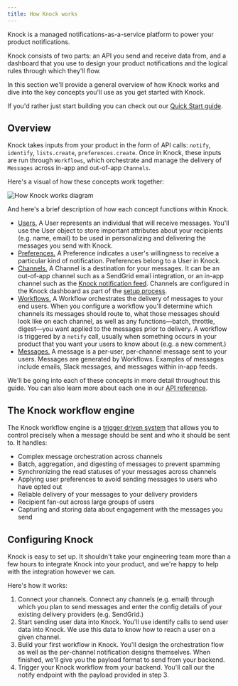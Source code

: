 ```yaml
---
title: How Knock works
---
```


Knock is a managed notifications-as-a-service platform to power your product notifications.

Knock consists of two parts: an API you send and receive data from, and a dashboard that
you use to design your product notifications and the logical rules through which they'll flow.

In this section we'll provide a general overview of how Knock works and dive into the key concepts you'll
use as you get started with Knock.

If you'd rather just start building you can check out our [Quick Start guide](/getting-started/quick-start).

## Overview

Knock takes inputs from your product in the form of API calls: `notify`, `identify`, `lists.create`, `preferences.create`. Once in Knock, these inputs are run through `Workflows`, which orchestrate and manage the delivery of `Messages` across in-app and out-of-app `Channels`.

Here's a visual of how these concepts work together:

![How Knock works diagram](/images/how-knock-works.png)

And here's a brief description of how each concept functions within Knock.

- [Users.](/send-and-manage-data/users) A User represents an individual that will receive messages. You'll use the User object to store important attributes about your recipients (e.g. name, email) to be used in personalizing and delivering the messages you send with Knock.
  <!-- - [Lists.](/send-and-manage-data/lists) A List groups users together to represent sets of individuals who need to be notified as a group. -->
  <!-- Lists typically map to your relationship hierarchies such as groups, teams, project members, or resource followers. -->
- [Preferences.](/send-and-manage-data/preferences) A Preference indicates a user's willingness to receive a particular kind of notification. Preferences belong to a User in Knock.
- [Channels.](/send-notifications/delivering-notifications) A Channel is a destination for your messages. It can be an out-of-app channel such as a SendGrid email integration, or an in-app channel such as the [Knock notification feed](/notification-feeds/overview). Channels are configured in the Knock dashboard as part of the [setup process](/getting-started/quick-start).
- [Workflows.](/send-notifications/designing-workflows) A Workflow orchestrates the delivery of messages to your end users. When you configure a workflow you'll determine which channels its messages should route to, what those messages should look like on each channel, as well as any functions—batch, throttle, digest—you want applied to the messages prior to delivery. A workflow is triggered by a `notify` call, usually when something occurs in your product that you want your users to know about (e.g. a new comment.)
- [Messages.](/reference#messages) A message is a per-user, per-channel message sent to your users. Messages are generated by Workflows. Examples of messages include emails, Slack messages, and messages within in-app feeds.

We'll be going into each of these concepts in more detail throughout this guide. You can also learn more about each one in our [API reference](/getting-started).

## The Knock workflow engine

The Knock workflow engine is a [trigger driven system](/send-notifications/triggering-workflows) that allows you to control precisely when a message should be sent and who it should be sent to. It handles:

- Complex message orchestration across channels
- Batch, aggregation, and digesting of messages to prevent spamming
- Synchronizing the read statuses of your messages across channels
- Applying user preferences to avoid sending messages to users who have opted out
- Reliable delivery of your messages to your delivery providers
- Recipient fan-out across large groups of users
- Capturing and storing data about engagement with the messages you send

## Configuring Knock

Knock is easy to set up. It shouldn't take your engineering team more than a few hours
to integrate Knock into your product, and we're happy to help with the integration however we can.

Here's how it works:

1. Connect your channels. Connect any channels (e.g. email) through which you plan to send messages and enter the config details of your existing delivery providers (e.g. SendGrid.)
2. Start sending user data into Knock. You'll use identify calls to send user data into Knock. We use this data to know how to reach a user on a given channel.
3. Build your first workflow in Knock. You'll design the orchestration flow as well as the per-channel notification designs themselves. When finished, we'll give you the payload format to send from your backend.
4. Trigger your Knock workflow from your backend. You'll call our the notify endpoint with the payload provided in step 3.
